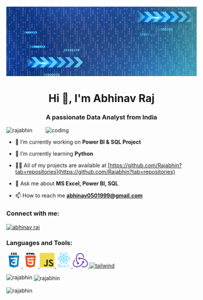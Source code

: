 ![logo](https://github.com/Rajabhin/Rajabhin/blob/main/Background.jpg)
<h1 align="center">Hi 👋, I'm Abhinav Raj</h1>
<h3 align="center">A passionate Data Analyst from India</h3>

<img align="right" alt="coding" width="400" src="https://user-images.githubusercontent.com/55389276/140866485-8fb1c876-9a8f-4d6a-98dc-08c4981eaf70.gif">

<p align="left"> <img src="https://komarev.com/ghpvc/?username=rajabhin&label=Profile%20views&color=0e75b6&style=flat" alt="rajabhin" /> </p>

- 🔭 I’m currently working on **Power BI & SQL Project**

- 🌱 I’m currently learning **Python**

- 👨‍💻 All of my projects are available at [https://github.com/Rajabhin?tab=repositories](https://github.com/Rajabhin?tab=repositories)

- 💬 Ask me about **MS Excel, Power BI, SQL**

- 📫 How to reach me **abhinav0501999@gmail.com**

<h3 align="left">Connect with me:</h3>
<p align="left">
<a href="https://linkedin.com/in/abhinav raj" target="blank"><img align="center" src="https://raw.githubusercontent.com/rahuldkjain/github-profile-readme-generator/master/src/images/icons/Social/linked-in-alt.svg" alt="abhinav raj" height="30" width="40" /></a>
</p>

<h3 align="left">Languages and Tools:</h3>
<p align="left"> <a href="https://www.w3schools.com/css/" target="_blank" rel="noreferrer"> <img src="https://raw.githubusercontent.com/devicons/devicon/master/icons/css3/css3-original-wordmark.svg" alt="css3" width="40" height="40"/> </a> <a href="https://www.w3.org/html/" target="_blank" rel="noreferrer"> <img src="https://raw.githubusercontent.com/devicons/devicon/master/icons/html5/html5-original-wordmark.svg" alt="html5" width="40" height="40"/> </a> <a href="https://developer.mozilla.org/en-US/docs/Web/JavaScript" target="_blank" rel="noreferrer"> <img src="https://raw.githubusercontent.com/devicons/devicon/master/icons/javascript/javascript-original.svg" alt="javascript" width="40" height="40"/> </a> <a href="https://reactjs.org/" target="_blank" rel="noreferrer"> <img src="https://raw.githubusercontent.com/devicons/devicon/master/icons/react/react-original-wordmark.svg" alt="react" width="40" height="40"/> </a> <a href="https://redux.js.org" target="_blank" rel="noreferrer"> <img src="https://raw.githubusercontent.com/devicons/devicon/master/icons/redux/redux-original.svg" alt="redux" width="40" height="40"/> </a> <a href="https://tailwindcss.com/" target="_blank" rel="noreferrer"> <img src="https://www.vectorlogo.zone/logos/tailwindcss/tailwindcss-icon.svg" alt="tailwind" width="40" height="40"/> </a> </p>

<p><img align="left" src="https://github-readme-stats.vercel.app/api/top-langs?username=rajabhin&show_icons=true&locale=en&layout=compact" alt="rajabhin" /></p>

<p>&nbsp;<img align="center" src="https://github-readme-stats.vercel.app/api?username=rajabhin&show_icons=true&locale=en" alt="rajabhin" /></p>

<p><img align="center" src="https://github-readme-streak-stats.herokuapp.com/?user=rajabhin&" alt="rajabhin" /></p>
